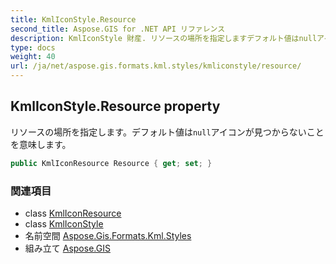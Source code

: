 ```yaml
---
title: KmlIconStyle.Resource
second_title: Aspose.GIS for .NET API リファレンス
description: KmlIconStyle 財産. リソースの場所を指定しますデフォルト値はnullアイコンが見つからないことを意味します
type: docs
weight: 40
url: /ja/net/aspose.gis.formats.kml.styles/kmliconstyle/resource/
---
```

## KmlIconStyle.Resource property

リソースの場所を指定します。デフォルト値は`null`アイコンが見つからないことを意味します。

```csharp
public KmlIconResource Resource { get; set; }
```

### 関連項目

* class [KmlIconResource](../../kmliconresource/)
* class [KmlIconStyle](../)
* 名前空間 [Aspose.Gis.Formats.Kml.Styles](../../kmliconstyle/)
* 組み立て [Aspose.GIS](../../../)


